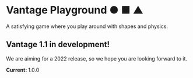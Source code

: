 # Vantage Playground ● ■ ▲
A satisfying game where you play around with shapes and physics.

## Vantage 1.1 in development!
We are aiming for a 2022 release, so we hope you are looking forward to it.

<b>Current: </b> 1.0.0

